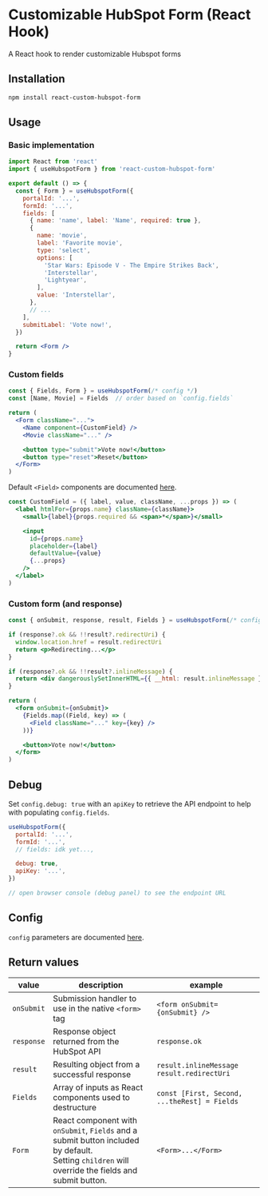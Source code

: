 # Customizable HubSpot Form (React Hook)
A React hook to render customizable Hubspot forms

## Installation

```sh
npm install react-custom-hubspot-form
```

## Usage

### Basic implementation

```jsx
import React from 'react'
import { useHubspotForm } from 'react-custom-hubspot-form'

export default () => {
  const { Form } = useHubspotForm({
    portalId: '...',
    formId: '...',
    fields: [
      { name: 'name', label: 'Name', required: true },
      {
        name: 'movie',
        label: 'Favorite movie',
        type: 'select',
        options: [
          'Star Wars: Episode V - The Empire Strikes Back',
          'Interstellar',
          'Lightyear',
        ],
        value: 'Interstellar',
      },
      // ...
    ],
    submitLabel: 'Vote now!',
  })

  return <Form />
}
```

### Custom fields

```jsx
const { Fields, Form } = useHubspotForm(/* config */)
const [Name, Movie] = Fields  // order based on `config.fields`

return (
  <Form className="...">
    <Name component={CustomField} />
    <Movie className="..." />

    <button type="submit">Vote now!</button>
    <button type="reset">Reset</button>
  </Form>
)
```

Default `<Field>` components are documented [here](/src/fields.jsx).

```jsx
const CustomField = ({ label, value, className, ...props }) => (
  <label htmlFor={props.name} className={className}>
    <small>{label}{props.required && <span>*</span>}</small>

    <input
      id={props.name}
      placeholder={label}
      defaultValue={value}
      {...props}
    />
  </label>
)
```

### Custom form (and response)

```jsx
const { onSubmit, response, result, Fields } = useHubspotForm(/* config */)

if (response?.ok && !!result?.redirectUri) {
  window.location.href = result.redirectUri
  return <p>Redirecting...</p>
}

if (response?.ok && !!result?.inlineMessage) {
  return <div dangerouslySetInnerHTML={{ __html: result.inlineMessage }} />
}

return (
  <form onSubmit={onSubmit}>
    {Fields.map((Field, key) => (
      <Field className="..." key={key} />
    ))}

    <button>Vote now!</button>
  </form>
)
```

## Debug

Set `config.debug: true` with an `apiKey` to retrieve the API endpoint to help with populating `config.fields`.

```jsx
useHubspotForm({
  portalId: '...',
  formId: '...',
  // fields: idk yet...,

  debug: true,
  apiKey: '...',
})

// open browser console (debug panel) to see the endpoint URL
```

## Config

`config` parameters are documented [here](/src/types.ts).

## Return values

|value|description|example|
|-|-|-|
|`onSubmit`| Submission handler to use in the native `<form>` tag | `<form onSubmit={onSubmit} />` |
|`response`| Response object returned from the HubSpot API | `response.ok` |
|`result`| Resulting object from a successful response | `result.inlineMessage`<br>`result.redirectUri` |
|`Fields`| Array of inputs as React components used to destructure | `const [First, Second, ...theRest] = Fields` |
|`Form`| React component with `onSubmit`, `Fields` and a submit button included by default.<br>Setting `children` will override the fields and submit button. | `<Form>...</Form>` |
